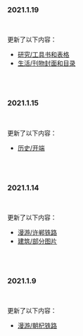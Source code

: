 ### 2021.1.19

<br>

更新了以下内容：

- [研究/工具书和表格](../../virtualtour/xudan)
- [生活/刊物封面和目录](../../virtualtour/xudan)

<br>
<br>

### 2021.1.15

<br>

更新了以下内容：

- [历史/开端](../../virtualtour/xudan)

<br>
<br>

### 2021.1.14

<br>

更新了以下内容：

- [漫游/许郸铁路](../../virtualtour/xudan)
- [建筑/部分图片](../../virtualtour/xudan)

<br>
<br>

### 2021.1.9

<br>

更新了以下内容：

- [漫游/朝杞铁路](../../virtualtour/chaoqi)

<br>
<br>






